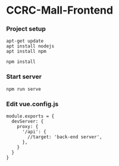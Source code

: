 # CCRC-Mall-Frontend

### Project setup
```
apt-get update
apt install nodejs
apt install npm

npm install
```


### Start server
```
npm run serve
```

### Edit vue.config.js
```
module.exports = {
  devServer: {
    proxy: {
      '/api': {
        //target: 'back-end server',
      },
    }
  }
}
```
